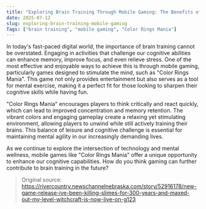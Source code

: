 ```yaml
---
title: "Exploring Brain Training Through Mobile Gaming: The Benefits of Color Rings Mania"
date: 2025-07-12
slug: exploring-brain-training-mobile-gaming
Tags: ["brain training", "mobile gaming", "Color Rings Mania"]
---
```


In today's fast-paced digital world, the importance of brain training cannot be overstated. Engaging in activities that challenge our cognitive abilities can enhance memory, improve focus, and even relieve stress. One of the most effective and enjoyable ways to achieve this is through mobile gaming, particularly games designed to stimulate the mind, such as "Color Rings Mania". This game not only provides entertainment but also serves as a tool for mental exercise, making it a perfect fit for those looking to sharpen their cognitive skills while having fun.

"Color Rings Mania" encourages players to think critically and react quickly, which can lead to improved concentration and memory retention. The vibrant colors and engaging gameplay create a relaxing yet stimulating environment, allowing players to unwind while still actively training their brains. This balance of leisure and cognitive challenge is essential for maintaining mental agility in our increasingly demanding lives.

As we continue to explore the intersection of technology and mental wellness, mobile games like "Color Rings Mania" offer a unique opportunity to enhance our cognitive capabilities. How do you think gaming can further contribute to brain training in the future?
> Original source: https://rivercountry.newschannelnebraska.com/story/52916178/new-game-release-ive-been-killing-slimes-for-300-years-and-maxed-out-my-level-witchcraft-is-now-live-on-g123